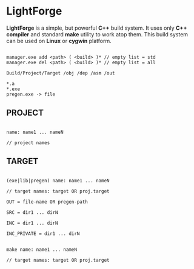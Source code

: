 # LightForge

**LightForge** is a simple, but powerful **C++** build system.
It uses only **C++ compiler** and standard **make** utility to work atop them.
This build system can be used on **Linux** or **cygwin** platform.

```

manager.exe add <path> ( <build> )* // empty list = std
manager.exe del <path> ( <build> )* // empty list = all

Build/Project/Target /obj /dep /asm /out

*.a
*.exe
pregen.exe -> file

```

## PROJECT

```

name: name1 ... nameN

// project names

```

## TARGET

```

(exe|lib|pregen) name: name1 ... nameN

// target names: target OR proj.target

OUT = file-name OR pregen-path

SRC = dir1 ... dirN

INC = dir1 ... dirN

INC_PRIVATE = dir1 ... dirN

```

```

make name: name1 ... nameN

// target names: target OR proj.target

```
